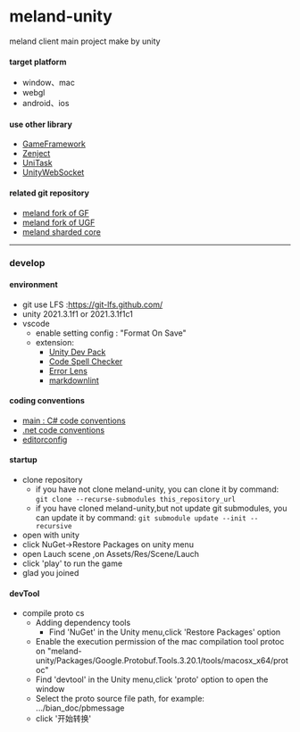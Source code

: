 <!--
 * @Author xiangqian
 * @Description 
 * @Date 2022-05-18 17:28:24
 * @FilePath: /README.md
-->
# meland-unity

meland client main project make by unity  

#### target platform

- window、mac
- webgl
- android、ios

#### use other library

- [GameFramework](https://github.com/EllanJiang/GameFramework)
- [Zenject](https://github.com/modesttree/Zenject)
- [UniTask](https://github.com/Cysharp/UniTask)
- [UnityWebSocket](https://github.com/psygames/UnityWebSocket)

#### related git repository

- [meland fork of GF](https://github.com/Meland-Inc/GameFramework)
- [meland fork of UGF](https://github.com/Meland-Inc/UnityGameFramework)
- [meland sharded core](https://github.com/Meland-Inc/meland-shared_unity_core)

---

### develop

#### environment

- git use LFS :<https://git-lfs.github.com/>
- unity 2021.3.1f1 or 2021.3.1f1c1
- vscode
  - enable setting config : "Format On Save"
  - extension:
    - [Unity Dev Pack](https://marketplace.visualstudio.com/items?itemName=fabriciohod.unity-dev-pack)
    - [Code Spell Checker](https://marketplace.visualstudio.com/items?itemName=streetsidesoftware.code-spell-checker)
    - [Error Lens](https://marketplace.visualstudio.com/items?itemName=usernamehw.errorlens)
    - [markdownlint](https://marketplace.visualstudio.com/items?itemName=DavidAnson.vscode-markdownlint)

#### coding conventions

- [main : C# code conventions](https://docs.microsoft.com/zh-cn/dotnet/csharp/fundamentals/coding-style/coding-conventions)
- [.net code conventions](https://github.com/dotnet/runtime/blob/main/docs/coding-guidelines/coding-style.md?plain=1)
- [editorconfig](/.editorconfig)

#### startup

- clone repository
  - if you have not clone meland-unity, you can clone it by command:  ```git clone --recurse-submodules this_repository_url```
  - if you have cloned meland-unity,but not update git submodules, you can update it by command:  ```git submodule update --init --recursive```
- open with unity
- click NuGet->Restore Packages on unity menu
- open Lauch scene ,on Assets/Res/Scene/Lauch
- click 'play' to run the game
- glad you joined


#### devTool
- compile proto cs
  - Adding dependency tools
    - Find 'NuGet' in the Unity menu,click 'Restore Packages' option
  - Enable the execution permission of the mac compilation tool protoc on "meland-unity/Packages/Google.Protobuf.Tools.3.20.1/tools/macosx_x64/protoc"
  - Find 'devtool' in the Unity menu,click 'proto' option to open the window
  - Select the proto source file path, for example: .../bian_doc/pbmessage
  - click '开始转换'